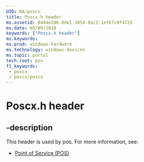 ```yaml
---
UID: NA:poscx
title: Poscx.h header
ms.assetid: 0484e206-0de1-3054-8ac2-1ef67c0f4f2d
ms.date: 05/09/2018
keywords: ["Poscx.h header"]
ms.keywords: 
ms.prod: windows-hardware
ms.technology: windows-devices
ms.topic: portal
tech.root: pos
f1_keywords:
 - poscx
 - poscx/poscx
---
```


# Poscx.h header


## -description

This header is used by pos. For more information, see:

- [Point of Service (POS)](../_pos/index.md)

